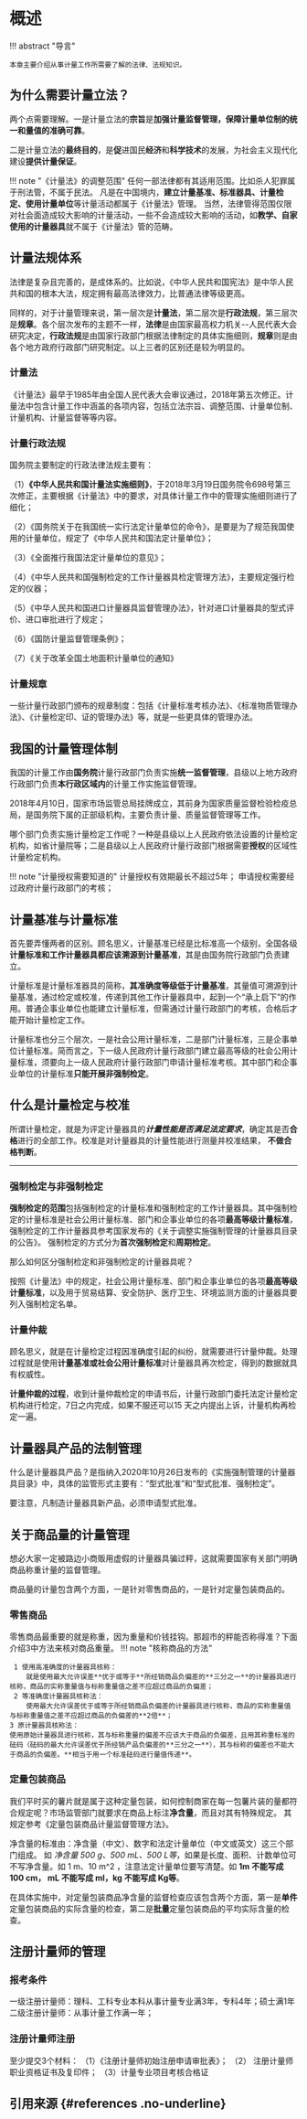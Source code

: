 # 概述

!!! abstract "导言"

    本章主要介绍从事计量工作所需要了解的法律、法规知识。

## 为什么需要计量立法？
两个点需要理解。一是计量立法的**宗旨**是**加强计量监督管理，保障计量单位制的统一和量值的准确可靠**。

二是计量立法的**最终目的**，是**促**进国民**经济**和**科学技术**的发展，为社会主义现代化建设**提供计量保证**。

!!! note "《计量法》的调整范围"
    任何一部法律都有其适用范围。比如杀人犯罪属于刑法管，不属于民法。
    凡是在中国境内，**建立计量基准、标准器具、计量检定、使用计量单位**等计量活动都属于《计量法》管理。
    当然，法律管得范围仅限对社会面造成较大影响的计量活动，一些不会造成较大影响的活动，如**教学、自家使用的计量器具**就不属于《计量法》管的范畴。

## 计量法规体系

法律是复杂且完善的，是成体系的。比如说，《中华人民共和国宪法》是中华人民共和国的根本大法，规定拥有最高法律效力，比普通法律等级更高。

同样的，对于计量管理来说，第一层次是**计量法**，第二层次是**行政法规**，第三层次是**规章**。各个层次发布的主题不一样，**法律**是由国家最高权力机关--人民代表大会研究决定，**行政法规**是由国家行政部门根据法律制定的具体实施细则，**规章**则是由各个地方政府行政部门研究制定。以上三者的区别还是较为明显的。

### 计量法

《计量法》最早于1985年由全国人民代表大会审议通过，2018年第五次修正。计量法中包含计量工作中涵盖的各项内容，包括立法宗旨、调整范围、计量单位制、计量机构、计量监督等等内容。

### 计量行政法规

国务院主要制定的行政法律法规主要有：

（1）**《中华人民共和国计量法实施细则》**，于2018年3月19日国务院令698号第三次修正，主要根据《计量法》中的要求，对具体计量工作中的管理实施细则进行了细化；

（2）《国务院关于在我国统一实行法定计量单位的命令》，是要是为了规范我国使用的计量单位，规定了《中华人民共和国法定计量单位》；

（3）《全面推行我国法定计量单位的意见》；

（4）《中华人民共和国强制检定的工作计量器具检定管理方法》，主要规定强行检定的仪器；

（5）《中华人民共和国进口计量器具监督管理办法》，针对进口计量器具的型式评价、进口审批进行了规定；

（6）《国防计量监督管理条例》；

（7）《关于改革全国土地面积计量单位的通知》

### 计量规章

一些计量行政部门颁布的规章制度：包括《计量标准考核办法》、《标准物质管理办法》、《计量检定印、证的管理办法》等，就是一些更具体的管理办法。

## 我国的计量管理体制

我国的计量工作由**国务院**计量行政部门负责实施**统一监督管理**，县级以上地方政府行政部门负责**本行政区域内**的计量工作实施监督管理。

2018年4月10日，国家市场监管总局挂牌成立，其前身为国家质量监督检验检疫总局，是国务院下属的正部级机构，主要负责计量、质量监督管理等工作。

哪个部门负责实施计量检定工作呢？一种是县级以上人民政府依法设置的计量检定机构，如省计量院等；二是县级以上人民政府计量行政部门根据需要**授权**的区域性计量检定机构。

!!! note "计量授权需要知道的"
    计量授权有效期最长不超过5年；
    申请授权需要经过政府计量行政部门的考核；

## 计量基准与计量标准

首先要弄懂两者的区别。顾名思义，计量基准已经是比标准高一个级别，全国各级**计量标准和工作计量器具都应该溯源到计量基准**，其是由国务院行政部门负责建立。

计量标准是计量标准器具的简称，**其准确度等级低于计量基准**，其量值可溯源到计量基准，通过检定或校准，传递到其他工作计量器具中，起到一个“承上启下”的作用。普通企事业单位也能建立计量标准，但需通过计量行政部门的考核，合格后才能开始计量检定工作。

计量标准也分三个层次，一是社会公用计量标准，二是部门计量标准，三是企事单位计量标准。简而言之，下一级人民政府计量行政部门建立最高等级的社会公用计量标准，须要向上一级人民政府计量行政部门申请计量标准考核。其中部门和企事业单位的计量标准**只能开展非强制检定**。

## 什么是计量检定与校准

所谓计量检定，就是为评定计量器具的***计量性能是否满足法定要求***，确定其是否**合格**进行的全部工作。校准是对计量器具的计量性能进行测量并校准结果， **不做合格判断**。

***
### 强制检定与非强制检定
**强制检定的范围**包括强制检定的计量标准和强制检定的工作计量器具。其中强制检定的计量标准是社会公用计量标准、部门和企事业单位的各项**最高等级计量标准**，强制检定的工作计量器具参考国家发布的《关于调整实施强制管理的计量器具目录的公告》。
强制检定的方式分为**首次强制检定**和**周期检定**。

那么如何区分强制检定和非强制检定的计量器具呢？

按照《计量法》中的规定，社会公用计量标准、部门和企事业单位的各项**最高等级计量标准**，以及用于贸易结算、安全防护、医疗卫生、环境监测方面的计量器具要列入强制检定名单。

### 计量仲裁

顾名思义，就是在计量检定过程因准确度引起的纠纷，就需要进行计量仲裁。处理过程就是使用**计量基准或社会公用计量标准**对计量器具再次检定，得到的数据就具有权威性。

**计量仲裁的过程**，收到计量仲裁检定的申请书后，计量行政部门委托法定计量检定机构进行检定，7日之内完成，如果不服还可以15 天之内提出上诉，计量机构再检定一遍。

## 计量器具产品的法制管理

什么是计量器具产品？是指纳入2020年10月26日发布的《实施强制管理的计量器具目录》中，具体的监管形式主要有：“型式批准”和“型式批准、强制检定”。

要注意，凡制造计量器具新产品，必须申请型式批准。

## 关于商品量的计量管理

想必大家一定被路边小商贩用虚假的计量器具骗过秤，这就需要国家有关部门明确商品称重计量的监督管理。

商品量的计量包含两个方面，一是针对零售商品的，一是针对定量包装商品的。

### 零售商品
零售商品最重要的就是称重，因为重量和价钱挂钩。那超市的秤能否称得准？下面介绍3中方法来核对商品重量。
!!! note "核称商品的方法"

     1 使用高准确度的计量器具核称：  
        就是使用最大允许误差**优于或等于**所经销商品负偏差的**三分之一**的计量器具进行核称，商品的实称重量值与标称重量值之差不应超过商品的负偏差；  
     2 等准确度计量器具核称法：  
        使用最大允许误差优于或等于所经销商品负偏差的计量器具进行核称，商品的实称重量值与标称重量值之差不应超过商品的负偏差的**2倍**；  
    3 原计量器具核称法：  
    使用原始计量器具进行核称，其与标称重量的偏差不应该大于商品的负偏差，且用其称重标准的砝码（砝码的最大允许误差优于所经销产品负偏差的**三分之一**），其与标称的偏差也不能大于商品的负偏差。**相当于用一个标准砝码进行量值传递**。

### 定量包装商品
我们平时买的薯片就是属于这种定量包装，如何控制商家在每一包薯片装的量都符合规定呢？市场监管部门就要求在商品上标注**净含量**，而且对其有特殊规定。 其规定参考《定量包装商品计量监督管理方法》。 

净含量的标准由：净含量（中文）、数字和法定计量单位（中文或英文）这三个部门组成。
如 *净含量 500 g、500 mL、500 L等*，如果是长度、面积、计数单位可不写净含量。如 1 m、10 m^2 ，注意法定计量单位要写清楚。如 **1m 不能写成 100 cm， mL 不能写成 ml，kg 不能写成 Kg等**。

在具体实施中，对定量包装商品净含量的监督检查应该包含两个方面，第一是**单件**定量包装商品的实际含量的检查，第二是**批量**定量包装商品的平均实际含量的检查。

## 注册计量师的管理

### 报考条件
一级注册计量师：理科、工科专业本科从事计量专业满3年，专科4年；硕士满1年
二级注册计量师：从事计量工作满一年；

### 注册计量师注册
至少提交3个材料：
（1）《注册计量师初始注册申请审批表》；
（2） 注册计量师职业资格证书及复印件；
（3）计量专业项目考核合格证

## 引用来源 {#references .no-underline}

[^1]: 《一级注册计量师基础知识及专业实务》 

